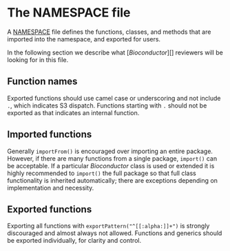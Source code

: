 # The NAMESPACE file

A [NAMESPACE](http://cran.fhcrc.org/doc/manuals/R-exts.html#Package-namespaces) file defines the functions, classes, and methods that are imported into the namespace, and exported for users.

In the following section we describe what \[*Bioconductor*\]\[\] reviewers will be looking for in this file.

## Function names

Exported functions should use camel case or underscoring and not include `.`, which indicates S3 dispatch. Functions starting with `.` should not be exported as that indicates an internal function.

## Imported functions

Generally `importFrom()` is encouraged over importing an entire package. However, if there are many functions from a single package, `import()` can be acceptable. If a particular *Bioconductor* class is used or extended it is highly recommended to `import()` the full package so that full class functionality is inherited automatically; there are exceptions depending on implementation and necessity.

## Exported functions

Exporting all functions with `exportPattern("^[[:alpha:]]+")` is strongly discouraged and almost always not allowed. Functions and generics should be exported individually, for clarity and control.
